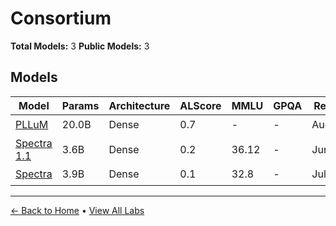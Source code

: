# Consortium

**Total Models:** 3
**Public Models:** 3

## Models

| Model | Params | Architecture | ALScore | MMLU | GPQA | Released | Status |
|-------|--------|--------------|---------|------|------|----------|--------|
| [PLLuM](../models/consortium/pllum.md) | 20.0B | Dense | 0.7 | - | - | Aug/2024 | 🟢 |
| [Spectra 1.1](../models/consortium/spectra-11.md) | 3.6B | Dense | 0.2 | 36.12 | - | Jun/2025 | 🟢 |
| [Spectra](../models/consortium/spectra.md) | 3.9B | Dense | 0.1 | 32.8 | - | Jul/2024 | 🟢 |

---

[← Back to Home](../README.md) • [View All Labs](../labs/)
